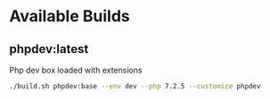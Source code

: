 Available Builds
=======

## phpdev:latest
 
  Php dev box loaded with extensions
 
```bash
./build.sh phpdev:base --env dev --php 7.2.5 --customize phpdev
```